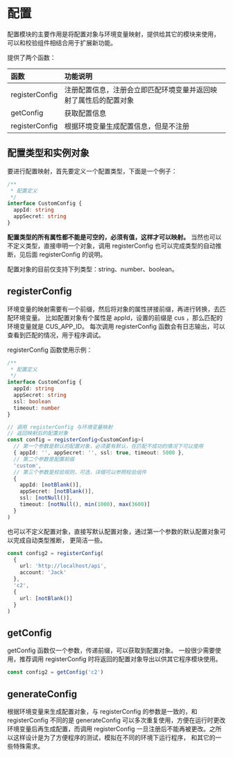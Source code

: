 # 配置

配置模块的主要作用是将配置对象与环境变量映射，提供给其它的模块来使用，
可以和校验组件相结合用于扩展新功能。

提供了两个函数：

| 函数           | 功能说明                                                         |
| :------------- | :--------------------------------------------------------------- |
| registerConfig | 注册配置信息，注册会立即匹配环境变量并返回映射了属性后的配置对象 |
| getConfig      | 获取配置信息                                                     |
| registerConfig | 根据环境变量生成配置信息，但是不注册                             |

## 配置类型和实例对象

要进行配置映射，首先要定义一个配置类型，下面是一个例子：

```ts
/**
 * 配置定义
 */
interface CustomConfig {
  appId: string
  appSecret: string
}
```

**配置类型的所有属性都不能是可空的，必须有值，这样才可以映射。**
当然也可以不定义类型，直接申明一个对象，调用 registerConfig 也可以完成类型的自动推断，见后面 registerConfig 的说明。

配置对象的目前仅支持下列类型：string、number、boolean。

## registerConfig

环境变量的映射需要有一个前缀，然后将对象的属性拼接前缀，再进行转换，去匹配环境变量。
比如配置对象有个属性是 appId，设置的前缀是 cus ，那么匹配的环境变量就是 CUS_APP_ID。
每次调用 registerConfig 函数会有日志输出，可以查看到匹配的情况，用于程序调试。

registerConfig 函数使用示例：

```ts
/**
 * 配置定义
 */
interface CustomConfig {
  appId: string
  appSecret: string
  ssl: boolean
  timeout: number
}

// 调用 registerConfig 与环境变量映射
// 返回映射后的配置对象
const config = registerConfig<CustomConfig>(
  // 第一个参数是默认的配置对象，必须要有默认，在匹配不成功的情况下可以使用
  { appId: '', appSecret: '', ssl: true, timeout: 5000 },
  // 第二个参数是配置前缀
  'custom',
  // 第三个参数是校验规则，可选，详细可以参照校验组件
  {
    appId: [notBlank()],
    appSecret: [notBlank()],
    ssl: [notNull()],
    timeout: [notNull(), min(1000), max(3600)]
  }
)
```

也可以不定义配置对象，直接写默认配置对象，通过第一个参数的默认配置对象可以完成自动类型推断，
更简洁一些。

```ts
const config2 = registerConfig(
  {
    url: 'http://localhost/api',
    account: 'Jack'
  },
  'c2',
  {
    url: [notBlank()]
  }
)
```

## getConfig

getConfig 函数仅一个参数，传递前缀，可以获取到配置对象。
一般很少需要使用，推荐调用 registerConfig 时将返回的配置对象导出以供其它程序模块使用。

```ts
const config2 = getConfig('c2')
```

## generateConfig

根据环境变量来生成配置对象，与 registerConfig 的参数是一致的，和 registerConfig 不同的是
generateConfig 可以多次重复使用，方便在运行时更改环境变量后再生成配置，而调用 registerConfig
一旦注册后不能再被更改。之所以这样设计是为了方便程序的测试，模拟在不同的环境下运行程序，
和其它的一些特殊需求。